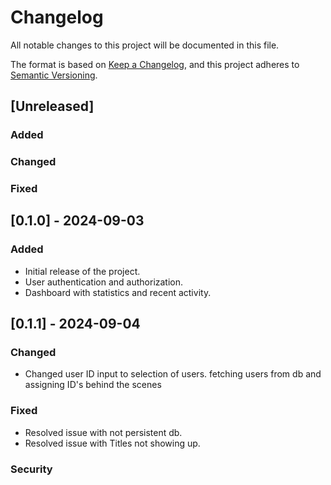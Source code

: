 # Changelog

All notable changes to this project will be documented in this file.

The format is based on [Keep a Changelog](https://keepachangelog.com/en/1.0.0/), and this project adheres to [Semantic Versioning](https://semver.org/spec/v2.0.0.html).

## [Unreleased]

### Added

### Changed


### Fixed

## [0.1.0] - 2024-09-03
### Added
- Initial release of the project.
- User authentication and authorization.
- Dashboard with statistics and recent activity.


## [0.1.1] - 2024-09-04
### Changed
- Changed user ID input to selection of users. fetching users from db and assigning ID's behind the scenes


### Fixed
- Resolved issue with not persistent db.
- Resolved issue with Titles not showing up.

### Security
